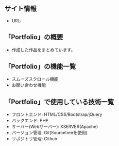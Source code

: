 ## サイト情報
- URL:

## 「Portfolio」の概要
- 作成した作品をまとめています。

## 「Portfolio」の機能一覧
- スムーズスクロール機能
- お問い合わせ機能

## 「Portfolio」で使用している技術一覧
- フロントエンド: HTML/CSS/Bootstrap/jQuery
- バックエンド: PHP
- サーバー(Webサーバー): XSERVER(Apache)
- バージョン管理: Git(Sourcetreeを使用)
- リポジトリ管理: Github

